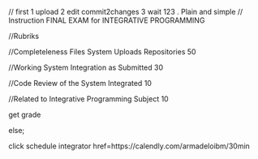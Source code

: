 //  first 1 upload 2 edit commit2changes 3 wait 123 . Plain and simple
//  Instruction FINAL EXAM for INTEGRATIVE PROGRAMMING
<p> //Rubriks</p>
<p> //Completeleness Files System Uploads Repositories   50 </p>
<p> //Working System Integration as Submitted            30 </p>
<p> //Code Review of the System Integrated               10 </p>
<p> //Related to Integrative Programming Subject         10 </p>
<p> get grade </p>
<p> else; </p>
<p> click schedule integrator href=https://calendly.com/armadeloibm/30min </p>

